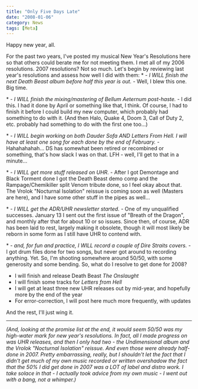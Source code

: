 ```yaml
---
title: "Only Five Days Late"
date: "2008-01-06"
category: News
tags: [Meta]
---
```


Happy new year, all.

For the past two years, I've posted my musical New Year's Resolutions here so that others could berate me for not meeting them. I met all of my 2006 resolutions. 2007 resolutions? Not so much. Let's begin by reviewing last year's resolutions and assess how well I did with them: \* - _I WILL finish the next Death Beast album before half this year is out._ - Well, I blew this one. Big time.

\* - _I WILL finish the mixing/mastering of *Bellum Aeternum* post-haste._ - I did this. I had it done by April or something like that, I think. Of course, I had to finish it before I could build my new computer, which probably had something to do with it. (And then Halo, Quake 4, Doom 3, Call of Duty 2, etc. probably had something to do with the first one too...)

\* - _I WILL begin working on both Dauder Sofa AND *Letters From Hell*. I will have at least one song for each done by the end of February._ - Hahahahahah... DS has somewhat been retired or recombined or something, that's how slack I was on that. LFH - well, I'll get to that in a minute...

\* - _I WILL get more stuff released on UHR._ - After I got Demontage and Black Torment done I got the Death Beast demo comp and the Rampage/Chemikiller split Venom tribute done, so I feel okay about that. The Vrolok "Nocturnal Isolation" reissue is coming soon as well (Masters are here), and I have some other stuff in the pipes as well...

\* - _I WILL get the ADR/UHR newsletter started._ - One of my unqualified successes. January 13 I sent out the first issue of "Breath of the Dragon", and monthly after that for about 10 or so issues. Since then, of course, ADR has been laid to rest, largely making it obsolete, though it will most likely be reborn in some form as I still have UHR to contend with.

\* - _and, for fun and practice, I WILL record a couple of Dire Straits covers._ - I got drum files done for two songs, but never got around to recording anything. Yet. So, I'm shooting somewhere around 50/50, with some generosity and some bending. So, what do I resolve to get done for 2008?

- I will finish and release Death Beast _The Onslaught_
- I will finish some tracks for _Letters from Hell_
- I will get at least three new UHR releases out by mid-year, and hopefully more by the end of the year
- For error-correction, I will post here much more frequently, with updates

And the rest, I'll just wing it.

***

*(And, looking at the promise list at the end, it would seem 50/50 was my high-water mark for new year's resolutions. In fact, all I made progress on was UHR releases, and then I only had two - the Undimensional album and the Vrolok "Nocturnal Isolation" reissue. And even those were already half-done in 2007. Pretty embarrassing, really, but I shouldn't let the fact that I didn't get much of my own music recorded or written overshadow the fact that the 50% I did get done in 2007 was a LOT of label and distro work. I take solace in that - I actually took advice from my own music - I went out with a bang, not a whimper.)*
